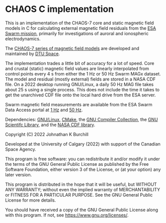 # CHAOS C implementation

This is an implementation of the CHAOS-7 core and static magnetic field models in C for calculating external magnetic field residuals from the [ESA Swarm mission](https://www.esa.int/Applications/Observing_the_Earth/FutureEO/Swarm), primarily for investigations of auroral and ionospheric electrodynamics.

The [CHAOS-7 series of magnetic field models](http://www.spacecenter.dk/files/magnetic-models/CHAOS-7/) are developed and maintained by [DTU Space](https://www.space.dtu.dk/english/research/scientific_data_and_models/magnetic_field_models).

The implementation trades a little bit of accuracy for a lot of speed. Core and crustal (static) magnetic field values are linearly interpolated from control points every 4 s from either the 1 Hz or 50 Hz Swarm MAGx dataset. The model and residual (mostly external) fields are stored in a NASA CDF file. On a 2022 desktop running GNU/Linux, a daily 50 Hz MAG file takes about 25 s using a single process. This does not include the time it takes to get the unarchived CDF file onto the local hard drive from the ESA server.

Swarm magnetic field measurements are available from the ESA Swarm Data Access portal at [1 Hz](https://swarm-diss.eo.esa.int/#swarm%2FLevel1b%2FLatest_baselines%2FMAGx_LR) and [50 Hz](https://swarm-diss.eo.esa.int/#swarm%2FLevel1b%2FLatest_baselines%2FMAGx_HR).

Dependencies: [GNU/Linux](https://www.getgnulinux.org/en/linux), [CMake](https://cmake.org), the [GNU Compiler Collection](https://gcc.gnu.org), the [GNU Scientifc Library](https://www.gnu.org/software/gsl/), and the [NASA CDF library](https://cdf.gsfc.nasa.gov).

Copyright (C) 2022   Johnathan K Burchill

Developed at the University of Calgary (2022) with support of the Canadian Space Agency. 

This program is free software: you can redistribute it and/or modify
it under the terms of the GNU General Public License as published by
the Free Software Foundation, either version 3 of the License, or
(at your option) any later version.

This program is distributed in the hope that it will be useful,
but WITHOUT ANY WARRANTY; without even the implied warranty of
MERCHANTABILITY or FITNESS FOR A PARTICULAR PURPOSE.  See the
GNU General Public License for more details.

You should have received a copy of the GNU General Public License
along with this program.  If not, see <https://www.gnu.org/licenses/>.
